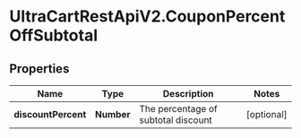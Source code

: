 # UltraCartRestApiV2.CouponPercentOffSubtotal

## Properties
Name | Type | Description | Notes
------------ | ------------- | ------------- | -------------
**discountPercent** | **Number** | The percentage of subtotal discount | [optional] 


